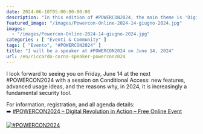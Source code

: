 ```yaml
---
date: 2024-06-10T05:00:00-00:00
description: "In this edition of #POWERCON2024, the main theme is 'Digital Revolution in Action', an invitation to immerse yourself in the transformations that are redefining our world."
featured_image: "/images/Powercon-Online-2024-14-giugno-2024.jpg"
images:
  - "/images/Powercon-Online-2024-14-giugno-2024.jpg"
categories : [ "Eventi & Community" ]
tags: [ "Evento", "#POWERCON2024" ]
title: "I will be a speaker at #POWERCON2024 on June 14, 2024"
url: /en/riccardo-corna-speaker-powercon2024
---
```

I look forward to seeing you on Friday, June 14 at the next #POWERCON2024 with a session on Conditional Access: new features, advanced usage ideas, and the reasons why, in 2024, it is increasingly a fundamental security tool.

For information, registration, and all agenda details:  
➡️ [#POWERCON2024 – Digital Revolution in Action – Free Online Event](https://www.ictpower.it/events/powercon2024-rivoluzione-digitale-in-azione-evento-online-gratuito.htm)

[![#POWERCON2024](/images/Powercon-Online-2024-14-giugno-2024.jpg)](https://www.ictpower.it/events/powercon2024-rivoluzione-digitale-in-azione-evento-online-gratuito.htm)
